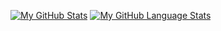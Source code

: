 [![My GitHub Stats](https://github-readme-stats.vercel.app/api/?username=morrow98j&count_private=true&theme=tokyonight&showicons=true)]()
[![My GitHub Language Stats](https://github-readme-stats.vercel.app/api/top-langs/?username=morrow98j&langs_count=5&theme=tokyonight)]()
<!--
**Morrow98J/Morrow98J** is a ✨ _special_ ✨ repository because its `README.md` (this file) appears on your GitHub profile.

Here are some ideas to get you started:

- 🔭 I’m currently working on ...
- 🌱 I’m currently learning ...
- 👯 I’m looking to collaborate on ...
- 🤔 I’m looking for help with ...
- 💬 Ask me about ...
- 📫 How to reach me: ...
- 😄 Pronouns: ...
- ⚡ Fun fact: ...
-->
